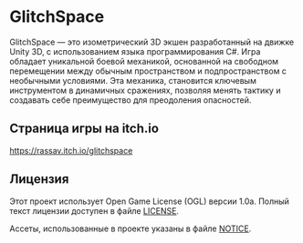 # GlitchSpace

GlitchSpace — это изометрический 3D экшен разработанный на движке Unity 3D, с использованием языка программирования C#. Игра обладает уникальной боевой механикой, основанной на свободном перемещении между обычным пространством и подпространством с необычными условиями. Эта механика, становится ключевым инструментом в динамичных сражениях, позволяя менять тактику и создавать себе преимущество для преодоления опасностей.

## Страница игры на itch.io
https://rassav.itch.io/glitchspace

## Лицензия

Этот проект использует Open Game License (OGL) версии 1.0a. Полный текст лицензии доступен в файле [LICENSE](LICENSE.txt).

Ассеты, использованные в проекте указаны в файле [NOTICE](NOTICE.txt).
